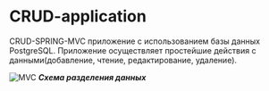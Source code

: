 # CRUD-application

CRUD-SPRING-MVC приложение с использованием базы данных PostgreSQL.
Приложение осуществляет простейшие действия с данными(добавление, чтение, редактирование, удаление).

![MVC](https://user-images.githubusercontent.com/61022970/125095443-5d814500-e0fe-11eb-8546-30ffb07b2098.png)
***Схема разделения данных***
